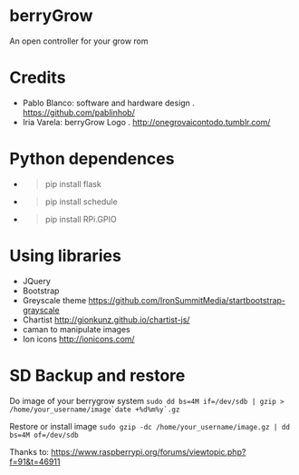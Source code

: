berryGrow
===============
An open controller for your grow rom

# Credits #
* Pablo Blanco: software and hardware design . https://github.com/pablinhob/
* Iria Varela: berryGrow Logo . http://onegrovaicontodo.tumblr.com/

# Python dependences #
* >pip install flask
* >pip install schedule
* >pip install RPi.GPIO

# Using libraries #
* JQuery
* Bootstrap 
* Greyscale theme https://github.com/IronSummitMedia/startbootstrap-grayscale
* Chartist http://gionkunz.github.io/chartist-js/
* caman to manipulate images
* Ion icons http://ionicons.com/

# SD Backup and restore #
Do image of your berrygrow system
``` sudo dd bs=4M if=/dev/sdb | gzip > /home/your_username/image`date +%d%m%y`.gz ```

Restore or install image 
``` sudo gzip -dc /home/your_username/image.gz | dd bs=4M of=/dev/sdb ```

Thanks to: https://www.raspberrypi.org/forums/viewtopic.php?f=91&t=46911
